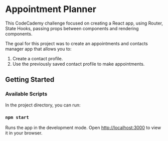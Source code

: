 # Appointment Planner

This CodeCademy challenge focused on creating a React app, using Router, State Hooks, passing props between components and rendering components.

The goal for this project was to create an appointments and contacts manager app that allows you to:
1. Create a contact profile.
2. Use the previously saved contact profile to make appointments.

## Getting Started
### Available Scripts

In the project directory, you can run:

### `npm start`

Runs the app in the development mode.
Open [http://localhost:3000](http://localhost:3000) to view it in your browser.

